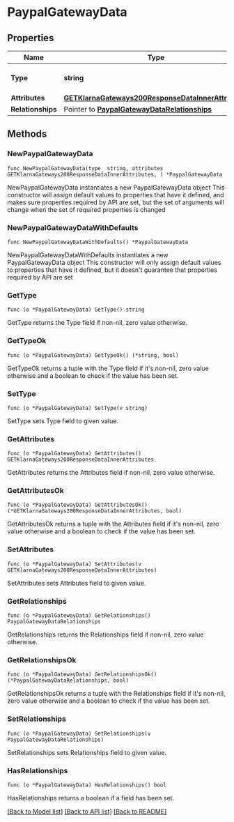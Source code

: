 # PaypalGatewayData

## Properties

Name | Type | Description | Notes
------------ | ------------- | ------------- | -------------
**Type** | **string** | The resource&#39;s type | 
**Attributes** | [**GETKlarnaGateways200ResponseDataInnerAttributes**](GETKlarnaGateways200ResponseDataInnerAttributes.md) |  | 
**Relationships** | Pointer to [**PaypalGatewayDataRelationships**](PaypalGatewayDataRelationships.md) |  | [optional] 

## Methods

### NewPaypalGatewayData

`func NewPaypalGatewayData(type_ string, attributes GETKlarnaGateways200ResponseDataInnerAttributes, ) *PaypalGatewayData`

NewPaypalGatewayData instantiates a new PaypalGatewayData object
This constructor will assign default values to properties that have it defined,
and makes sure properties required by API are set, but the set of arguments
will change when the set of required properties is changed

### NewPaypalGatewayDataWithDefaults

`func NewPaypalGatewayDataWithDefaults() *PaypalGatewayData`

NewPaypalGatewayDataWithDefaults instantiates a new PaypalGatewayData object
This constructor will only assign default values to properties that have it defined,
but it doesn't guarantee that properties required by API are set

### GetType

`func (o *PaypalGatewayData) GetType() string`

GetType returns the Type field if non-nil, zero value otherwise.

### GetTypeOk

`func (o *PaypalGatewayData) GetTypeOk() (*string, bool)`

GetTypeOk returns a tuple with the Type field if it's non-nil, zero value otherwise
and a boolean to check if the value has been set.

### SetType

`func (o *PaypalGatewayData) SetType(v string)`

SetType sets Type field to given value.


### GetAttributes

`func (o *PaypalGatewayData) GetAttributes() GETKlarnaGateways200ResponseDataInnerAttributes`

GetAttributes returns the Attributes field if non-nil, zero value otherwise.

### GetAttributesOk

`func (o *PaypalGatewayData) GetAttributesOk() (*GETKlarnaGateways200ResponseDataInnerAttributes, bool)`

GetAttributesOk returns a tuple with the Attributes field if it's non-nil, zero value otherwise
and a boolean to check if the value has been set.

### SetAttributes

`func (o *PaypalGatewayData) SetAttributes(v GETKlarnaGateways200ResponseDataInnerAttributes)`

SetAttributes sets Attributes field to given value.


### GetRelationships

`func (o *PaypalGatewayData) GetRelationships() PaypalGatewayDataRelationships`

GetRelationships returns the Relationships field if non-nil, zero value otherwise.

### GetRelationshipsOk

`func (o *PaypalGatewayData) GetRelationshipsOk() (*PaypalGatewayDataRelationships, bool)`

GetRelationshipsOk returns a tuple with the Relationships field if it's non-nil, zero value otherwise
and a boolean to check if the value has been set.

### SetRelationships

`func (o *PaypalGatewayData) SetRelationships(v PaypalGatewayDataRelationships)`

SetRelationships sets Relationships field to given value.

### HasRelationships

`func (o *PaypalGatewayData) HasRelationships() bool`

HasRelationships returns a boolean if a field has been set.


[[Back to Model list]](../README.md#documentation-for-models) [[Back to API list]](../README.md#documentation-for-api-endpoints) [[Back to README]](../README.md)



